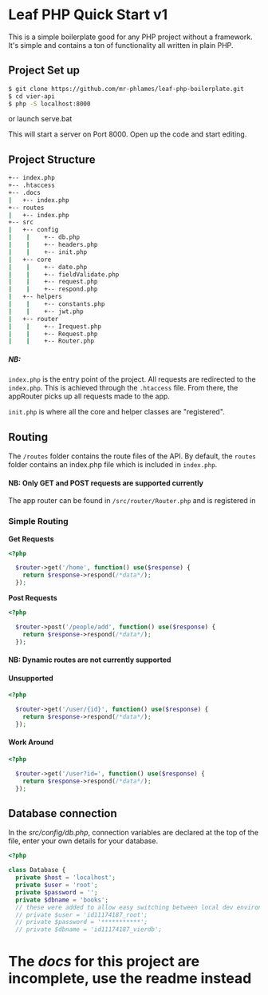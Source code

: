 # Leaf PHP Quick Start v1

This is a simple boilerplate good for any PHP project without a framework. It's simple and contains a ton of functionality all written in plain PHP.

## Project Set up

```bash
$ git clone https://github.com/mr-phlames/leaf-php-boilerplate.git
$ cd vier-api
$ php -S localhost:8000
```

or launch serve.bat

This will start a server on Port 8000. Open up the code and start editing.

## Project Structure
```bash
+-- index.php
+-- .htaccess
+-- .docs
|   +-- index.php
+-- routes
|   +-- index.php
+-- src
|   +-- config
|    |	  +-- db.php
|    |	  +-- headers.php
|    |	  +-- init.php
|   +-- core
|    |	  +-- date.php
|    |	  +-- fieldValidate.php
|    |	  +-- request.php
|    |	  +-- respond.php
|   +-- helpers
|    |	  +-- constants.php
|    |	  +-- jwt.php 
|   +-- router
|    |	  +-- Irequest.php
|    |	  +-- Request.php
|    |	  +-- Router.php
```

##### NB:
`index.php` is the entry point of the project. All requests are redirected to the `index.php`. This is achieved through the `.htaccess` file. From there, the appRouter picks up all requests made to the app. 

`init.php` is where all the core and helper classes are "registered".

## Routing

The `/routes` folder contains the route files of the API. By default, the `routes` folder contains an index.php file which is included in `index.php`.
#### NB: Only GET and POST requests are supported currently

The app router can be found in `/src/router/Router.php` and is registered in 

### Simple Routing
**Get Requests**
```php
<?php

  $router->get('/home', function() use($response) {
    return $response->respond(/*data*/);
  });
```

**Post Requests**
```php
<?php

  $router->post('/people/add', function() use($response) {
    return $response->respond(/*data*/);
  });
```
#### NB: Dynamic routes are not currently supported
#### Unsupported
```php
<?php

  $router->get('/user/{id}', function() use($response) {
    return $response->respond(/*data*/);
  });
```

#### Work Around
```php
<?php

  $router->get('/user?id=', function() use($response) {
    return $response->respond(/*data*/);
  });
```

## Database connection

In the _src/config/db.php_, connection variables are declared at the top of the file, enter your own details for your database.

```php
<?php

class Database {
  private $host = 'localhost';
  private $user = 'root';
  private $password = '';
  private $dbname = 'books';
  // these were added to allow easy switching between local dev environment and the hosting platform 
  // private $user = 'id11174187_root';
  // private $password = '***********';
  // private $dbname = 'id11174187_vierdb';
```

# The _docs_ for this project are incomplete, use the readme instead